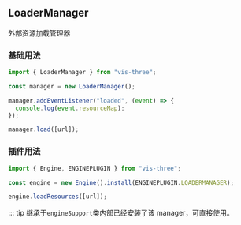 ## LoaderManager

外部资源加载管理器

### 基础用法

```js
import { LoaderManager } from "vis-three";

const manager = new LoaderManager();

manager.addEventListener("loaded", (event) => {
  console.log(event.resourceMap);
});

manager.load([url]);
```

### 插件用法

```js
import { Engine, ENGINEPLUGIN } from "vis-three";

const engine = new Engine().install(ENGINEPLUGIN.LOADERMANAGER);

engine.loadResources([url]);
```

::: tip
继承于`engineSupport`类内部已经安装了该 manager，可直接使用。
